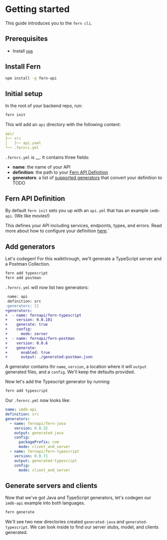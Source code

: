 # Getting started

This guide introduces you to the `fern cli`.

## Prerequisites

- Install [`npm`](https://docs.npmjs.com/downloading-and-installing-node-js-and-npm)

## Install Fern

```bash
npm install -g fern-api
```

## Initial setup

In the root of your backend repo, run:

```bash
fern init
```

This will add an `api` directory with the following content:

```yml
api/
├── src
│   ├── api.yaml
└── .fernrc.yml
```

`.fernrc.yml` is \_\_. It contains three fields:

- **name**: the name of your API
- **definition**: the path to your [Fern API Definition]()
- **generators**: a list of [supported generators]() that convert your definition to TODO

## Fern API Definition

By default `fern init` sets you up with an `api.yml` that has an example `imdb-api`. (We like movies!)

This defines your API including services, endpoints, types, and errors. Read more about how to configure your definition [here]().`

## Add generators

Let's codegen! For this walkthrough, we'll generate a TypeScript server and a Postman Collection.

```bash
fern add typescript
fern add postman
```

`.fernrc.yml` will now list two generators:

```diff
 name: api
 definition: src
-generators: []
+generators:
+  - name: fernapi/fern-typescript
+    version: 0.0.101
+    generate: true
+    config:
+      mode: server
+  - name: fernapi/fern-postman
+    version: 0.0.6
+    generate:
+      enabled: true
+      output: ./generated-postman.json
```

A generator contains thr `name`, `version`, a location where it will `output` generated files, and a `config`. We'll keep the defaults provided.

Now let's add the Typescript generator by running:

```bash
fern add typescript
```

Our `.fernrc.yml` now looks like:

```yml
name: imdb-api
definition: src
generators:
  - name: fernapi/fern-java
    version: 0.0.32
    output: generated-java
    config:
      packagePrefix: com
      mode: client_and_server
  - name: fernapi/fern-typescript
    version: 0.0.71
    output: generated-typescript
    config:
      mode: client_and_server
```

## Generate servers and clients

Now that we've got Java and TypeScript generators, let's codegen our `imdb-api` example into both languages.

```bash
fern generate
```

We'll see two new directories created `generated-java` and `generated-typescript`. We can look inside to find our server stubs, model, and clients generated.

